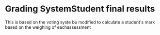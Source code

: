 # Grading SystemStudent final results
 This is based on the voting syste bu modified to calculate a student's mark based on the weighing of eachassessment

